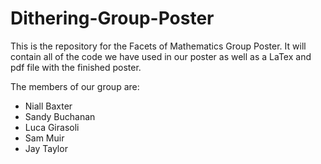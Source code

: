 # Dithering-Group-Poster

This is the repository for the Facets of Mathematics Group Poster. 
It will contain all of the code we have used in our poster as well as a LaTex and pdf file with the finished poster.

The members of our group are:
 - Niall Baxter
 - Sandy Buchanan
 - Luca Girasoli
 - Sam Muir
 - Jay Taylor
